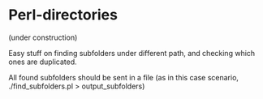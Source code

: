# Perl-directories
(under construction)

Easy stuff on finding subfolders under different path, and checking which ones are duplicated.

All found subfolders should be sent in a file 
 (as in this case scenario, ./find_subfolders.pl > output_subfolders)
